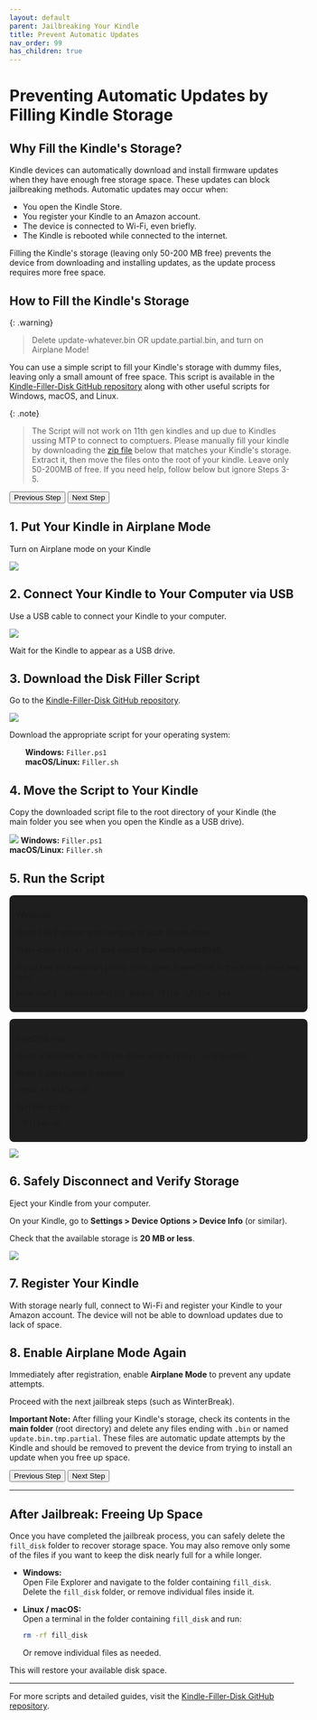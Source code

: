 ```yaml
---
layout: default
parent: Jailbreaking Your Kindle
title: Prevent Automatic Updates
nav_order: 99
has_children: true
---
```


# Preventing Automatic Updates by Filling Kindle Storage

## Why Fill the Kindle's Storage?

Kindle devices can automatically download and install firmware updates when they have enough free storage space. These updates can block jailbreaking methods. Automatic updates may occur when:

- You open the Kindle Store.
- You register your Kindle to an Amazon account.
- The device is connected to Wi-Fi, even briefly.
- The Kindle is rebooted while connected to the internet.

Filling the Kindle's storage (leaving only 50-200 MB free) prevents the device from downloading and installing updates, as the update process requires more free space.

## How to Fill the Kindle's Storage

{: .warning}
> Delete update-whatever.bin OR update.partial.bin, and turn on Airplane Mode!

You can use a simple script to fill your Kindle's storage with dummy files, leaving only a small amount of free space. This script is available in the [Kindle-Filler-Disk GitHub repository](https://github.com/bastianmarin/Kindle-Filler-Disk/) along with other useful scripts for Windows, macOS, and Linux.

{: .note}
> The Script will not work on 11th gen kindles and up due to Kindles ussing MTP to connect to comptuers.
> Please manually fill your kindle by downloading the [zip file](https://github.com/bastianmarin/Kindle-Filler-Disk/tree/main/MTP/) below that matches your Kindle's storage. Extract it, then move the files onto the root of your kindle. Leave only 50-200MB of free.
> If you need help, follow below but ignore Steps 3-5.


<div id="guide">
    <div class="buttons">
        <button class="btn btn-orange" id="prev">Previous Step</button>
        <span id="stepCounter"></span>
        <button class="btn btn-green" id="next">Next Step</button>
    </div>
    <div id="stepwrapper" class="stepwrapper">
        <div class="step">
            <h2>1. Put Your Kindle in Airplane Mode</h2>
            <div class="stepContent">
                <p>Turn on Airplane mode on your Kindle</p>
                <img src="./Winterbreak/airplane_mode.png" />
            </div>
        </div>
        <div class="step">
            <h2>2. Connect Your Kindle to Your Computer via USB</h2>
            <div class="stepContent">
                <p>Use a USB cable to connect your Kindle to your computer.</p>
                <img src="./Prevent/usb-mode.png"/>
                <p>Wait for the Kindle to appear as a USB drive.</p>
            </div>
        </div>
        <div class="step">
            <h2>3. Download the Disk Filler Script</h2>
            <div class="stepContent">
                <p>Go to the <a href="https://github.com/bastianmarin/Kindle-Filler-Disk/">Kindle-Filler-Disk GitHub repository</a>.</p>
                <img src="./Prevent/github-files.png"/>
                <p>Download the appropriate script for your operating system:</p>
                <div style="margin-left:2em">
                    <span><strong>Windows:</strong> <code>Filler.ps1</code></span><br/>
                    <span><strong>macOS/Linux:</strong> <code>Filler.sh</code></span>
                </div>
            </div>
        </div>
        <div class="step">
            <h2>4. Move the Script to Your Kindle</h2>
            <div class="stepContent">
                <p>Copy the downloaded script file to the root directory of your Kindle (the main folder you see when you open the Kindle as a USB drive).</p>
                <img src="./Prevent/root-main.png"/>
                <span><strong>Windows:</strong> <code>Filler.ps1</code></span><br/>
                <span><strong>macOS/Linux:</strong> <code>Filler.sh</code></span>
            </div>
        </div>
          <div class="step">
              <h2>5. Run the Script</h2>
              <div class="stepContent">
                <div class="version-block">
                    <p class="version-label">Windows:</p>
                    <p>Open File Explorer and navigate to your Kindle drive.</p>
                    <p>Right-click <code>Filler.ps1</code> and select <strong>Run with PowerShell</strong>.</p>
                    <p>If you see an execution policy error, open PowerShell in the Kindle drive and run:</p>
                    <pre><code>powershell -ExecutionPolicy Bypass -File .\Filler.ps1</code></pre>
                </div>
                <div class="version-block">
                    <p class="version-label">macOS/Linux:</p>
                    <p>Open a terminal in the Kindle drive where <code>Filler.sh</code> is located.</p>
                    <p>Make it executable if needed:</p>
                    <pre><code>chmod +x Filler.sh</code></pre>
                    <p>Run the script:</p>
                    <pre><code>./Filler.sh</code></pre>
                </div>
                <img src="./Prevent/run-script.png"/>
              </div>     
            </div>
        <div class="step">
            <h2>6. Safely Disconnect and Verify Storage</h2>
            <div class="stepContent">
                <p>Eject your Kindle from your computer.</p>
                <p>On your Kindle, go to <strong>Settings &gt; Device Options &gt; Device Info</strong> (or similar).</p>
                <p>Check that the available storage is <strong>20 MB or less</strong>.</p>
                <img src="./Prevent/final.png"/>
            </div>
        </div>
        <div class="step">
            <h2>7. Register Your Kindle</h2>
            <div class="stepContent">
                <p>With storage nearly full, connect to Wi-Fi and register your Kindle to your Amazon account. The device will not be able to download updates due to lack of space.</p>
            </div>
        </div>
        <div class="step">
            <h2>8. Enable Airplane Mode Again</h2>
            <div class="stepContent">
                <p>Immediately after registration, enable <strong>Airplane Mode</strong> to prevent any update attempts.</p>
                <p>Proceed with the next jailbreak steps (such as WinterBreak).</p>
                <p class="highlight">
                    <strong>Important Note:</strong> After filling your Kindle's storage, check its contents in the <strong>main folder</strong> (root directory) and delete any files ending with <code>.bin</code> or named <code>update.bin.tmp.partial</code>. These files are automatic update attempts by the Kindle and should be removed to prevent the device from trying to install an update when you free up space.
                </p>
            </div>
        </div>
    </div>
    <div class="buttons">
        <button class="btn btn-orange" id="prev">Previous Step</button>
        <span id="stepCounter"></span>
        <button class="btn btn-green" id="next">Next Step</button>
    </div>
</div>
<style>
.version-block {
    background-color: #1e1e1e;
    border-radius: 8px;
    padding: 12px;
    margin-bottom: 12px;
    width: 100%;
}

.version-label {
    font-weight: bold;
    border-bottom: 1px solid #369d36;
    padding-bottom: 5px;
    margin-bottom: 10px;
    color: #369d36;
}
</style>
<script>new Guide("guide");</script>

---

## After Jailbreak: Freeing Up Space

Once you have completed the jailbreak process, you can safely delete the `fill_disk` folder to recover storage space. You may also remove only some of the files if you want to keep the disk nearly full for a while longer.

- **Windows:**  
  Open File Explorer and navigate to the folder containing `fill_disk`. Delete the `fill_disk` folder, or remove individual files inside it.

- **Linux / macOS:**  
  Open a terminal in the folder containing `fill_disk` and run:
  ```sh
  rm -rf fill_disk
  ```
  Or remove individual files as needed.

This will restore your available disk space.

---

For more scripts and detailed guides, visit the [Kindle-Filler-Disk GitHub repository](https://github.com/bastianmarin/Kindle-Filler-Disk/).
